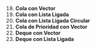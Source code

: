 18. **Cola con Vector**  
19. **Cola con Lista Ligada**  
20. **Cola con Lista Ligada Circular**  
21. **Cola de Prioridad con Vector**  
22. **Deque con Vector**  
23. **Deque con Lista Ligada**  

